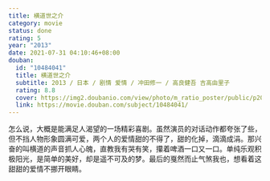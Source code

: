 ```yaml
---
title: 横道世之介
category: movie
status: done
rating: 5
year: "2013"
date: 2021-07-31 04:10:46+08:00
douban:
  id: "10484041"
  title: 横道世之介
  subtitle: 2013 / 日本 / 剧情 爱情 / 冲田修一 / 高良健吾 吉高由里子
  rating: 8.8
  cover: https://img2.doubanio.com/view/photo/m_ratio_poster/public/p2021127692.jpg
  link: https://movie.douban.com/subject/10484041/
---
```


怎么说，大概是能满足人渴望的一场精彩喜剧。虽然演员的对话动作都夸张了些，但不挡人物形象圆满可爱，两个人的爱情甜的不得了，甜的化掉，滴滴成涓。那兴奋的叫横道的声音抓人心魄，直教我有哭有笑，攥着啤酒一口又一口。单纯乐观积极阳光，是简单的美好，却是遥不可及的梦。最后的戛然而止气煞我也，想看着这甜甜的爱情不挪开眼睛。
